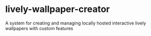 # lively-wallpaper-creator
A system for creating and managing locally hosted interactive lively wallpapers with custom features
